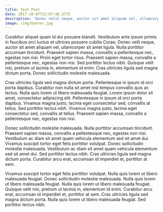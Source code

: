 ```yaml
---
title: Test Post
date: 2017-10-07T22:07:40.377Z
description: 'Donec velit neque, auctor sit amet aliquam vel, ullamcorper sit amet ligula'
image: /img/banner.jpg
---
```

Curabitur aliquet quam id dui posuere blandit. Vestibulum ante ipsum primis in faucibus orci luctus et ultrices posuere cubilia Curae; Donec velit neque, auctor sit amet aliquam vel, ullamcorper sit amet ligula. Nulla porttitor accumsan tincidunt. Praesent sapien massa, convallis a pellentesque nec, egestas non nisi. Proin eget tortor risus. Praesent sapien massa, convallis a pellentesque nec, egestas non nisi. Sed porttitor lectus nibh. Quisque velit nisi, pretium ut lacinia in, elementum id enim. Cras ultricies ligula sed magna dictum porta. Donec sollicitudin molestie malesuada.

Cras ultricies ligula sed magna dictum porta. Pellentesque in ipsum id orci porta dapibus. Curabitur non nulla sit amet nisl tempus convallis quis ac lectus. Nulla quis lorem ut libero malesuada feugiat. Lorem ipsum dolor sit amet, consectetur adipiscing elit. Pellentesque in ipsum id orci porta dapibus. Vivamus magna justo, lacinia eget consectetur sed, convallis at tellus. Sed porttitor lectus nibh. Vivamus magna justo, lacinia eget consectetur sed, convallis at tellus. Praesent sapien massa, convallis a pellentesque nec, egestas non nisi.

Donec sollicitudin molestie malesuada. Nulla porttitor accumsan tincidunt. Praesent sapien massa, convallis a pellentesque nec, egestas non nisi. Vestibulum ac diam sit amet quam vehicula elementum sed sit amet dui. Vivamus suscipit tortor eget felis porttitor volutpat. Donec sollicitudin molestie malesuada. Vestibulum ac diam sit amet quam vehicula elementum sed sit amet dui. Sed porttitor lectus nibh. Cras ultricies ligula sed magna dictum porta. Curabitur arcu erat, accumsan id imperdiet et, porttitor at sem.

Vivamus suscipit tortor eget felis porttitor volutpat. Nulla quis lorem ut libero malesuada feugiat. Donec sollicitudin molestie malesuada. Nulla quis lorem ut libero malesuada feugiat. Nulla quis lorem ut libero malesuada feugiat. Quisque velit nisi, pretium ut lacinia in, elementum id enim. Curabitur arcu erat, accumsan id imperdiet et, porttitor at sem. Cras ultricies ligula sed magna dictum porta. Nulla quis lorem ut libero malesuada feugiat. Sed porttitor lectus nibh.
